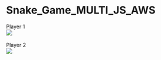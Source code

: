 # Snake_Game_MULTI_JS_AWS

Player 1<br>
<img src = "https://user-images.githubusercontent.com/29751867/39465502-ba70597c-4d5e-11e8-866e-d1071e67966a.gif"/>
<br><br>
Player 2<br>
<img src = "https://user-images.githubusercontent.com/29751867/39465503-bb586cee-4d5e-11e8-8c1d-23f0ae643976.gif"/>
